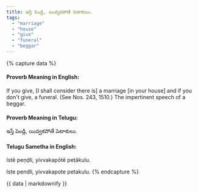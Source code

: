 ```yaml
---
title: ఇస్తే పెండ్లి, యివ్వకపోతే పెటాకులు.
tags:
  - "marriage"
  - "house"
  - "give"
  - "funeral"
  - "beggar"
---
```


{% capture data %}
#### Proverb Meaning in English:
If you give, [I shall consider there is] a marriage [in your house] and if you don't give, a funeral.
(See Nos. 243, 1510.)
The impertinent speech of a beggar.

#### Proverb Meaning in Telugu:
ఇస్తే పెండ్లి, యివ్వకపోతే పెటాకులు.

#### Telugu Sametha in English:
Istē peṇḍli, yivvakapōtē peṭākulu.

Iste pendli, yivvakapote petakulu.
{% endcapture %}

{{ data | markdownify }}

